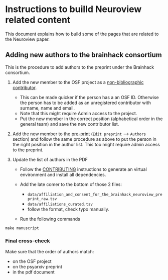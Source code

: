 # Instructions to builld Neuroview related content

This document explains how to build some of the pages that are related to the
Neuroview paper.

## Adding new authors to the brainhack consortium

This is the procedure to add authors to the preprint under the Brainhack
consortium.

1.  Add the new member to the OSF project as a
    [non-bibliographic contributor](https://osf.io/4szct/contributors/).

    - This can be made quicker if the person has a an OSF ID. Otherwise the
      person has to be added as an unregistered contributor with surname, name
      and email.
    - Note that this might require Admin access to the project.
    - Put the new member in the correct position (alphabetical order in the
      general team) and save the new contributor list.

2.  Add the new member to the [pre-print](https://psyarxiv.com/rytjq/)
    (`Edit preprint` --> `Authors` section) and follow the same procedure as
    above to put the person in the right position in the author list. This too
    might require admin access to the preprint.

3.  Update the list of authors in the PDF

    - Follow the [CONTRIBUTING](./CONTRIBUTING.md) instructions to generate an
      virtual environment and install all dependencies.

    - Add the late comer to the bottom of those 2 files:

      - `data/affiliation_and_consent_for_the_brainhack_neuroview_preprint_raw.tsv`
      - `data/affiliations_curated.tsv`
      - follow the format, check typo manually.

    - Run the following commands

```
make manuscript
```

<!-- More detailed summary:

1. Follow the read me to generate an virtual environment and install all dependecies
2. add late comer to the bottom of affiliations_curated.tsv, follow the format, check typo, manually
3. Download the affiliation file from osf, save to data/
4. Run python script
5. Run bash script

(steps 3- 5 can be achieved by make manuscript)** -->

### Final cross-check

Make sure that the order of authors match:

- on the OSF project
- on the psyarxiv preprint
- in the pdf document
